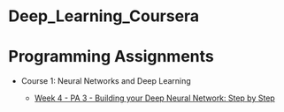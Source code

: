 # Deep_Learning_Coursera

# Programming Assignments
* Course 1: Neural Networks and Deep Learning

  * [Week 4 - PA 3 - Building your Deep Neural Network: Step by Step](https://github.com/kool7/Deep_Learning_Coursera/blob/master/Neural%20Network%20And%20Deep%20Learning/Building_your_Deep_Neural_Network_Step_by_Step_v8a.ipynb)
